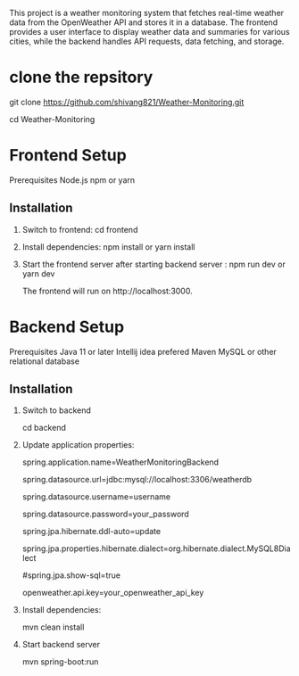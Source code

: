 This project is a weather monitoring system that fetches real-time weather data from the OpenWeather API and stores it in a database.
The frontend provides a user interface to display weather data and summaries for various cities, while the backend handles API requests, data fetching, and storage.

# clone the repsitory
  git clone https://github.com/shivang821/Weather-Monitoring.git

  cd Weather-Monitoring
  
# Frontend Setup
  Prerequisites
  Node.js
  npm or yarn
  
  ## Installation
  1. Switch to frontend:
     cd frontend
  2. Install dependencies:
     npm install
     or
     yarn install
  3. Start the frontend server after starting backend server :
     npm run dev
     or
     yarn dev
     
     The frontend will run on http://localhost:3000.

# Backend Setup
  Prerequisites
  Java 11 or later
  Intellij idea prefered
  Maven
  MySQL or other relational database
  ## Installation
  1. Switch to backend
     
     cd backend
     
  3. Update application properties:
     
      spring.application.name=WeatherMonitoringBackend
     
      spring.datasource.url=jdbc:mysql://localhost:3306/weatherdb
     
      spring.datasource.username=username
     
      spring.datasource.password=your_password
      
      spring.jpa.hibernate.ddl-auto=update
     
      spring.jpa.properties.hibernate.dialect=org.hibernate.dialect.MySQL8Dialect
     
      #spring.jpa.show-sql=true
     
      openweather.api.key=your_openweather_api_key
     
  5. Install dependencies:
     
     mvn clean install
     
  6. Start backend server
     
     mvn spring-boot:run 
   
